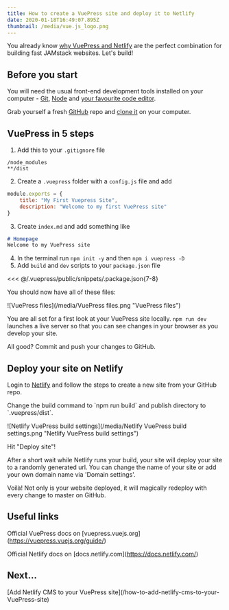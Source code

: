 ```yaml
---
title: How to create a VuePress site and deploy it to Netlify
date: 2020-01-18T16:49:07.895Z
thumbnail: /media/vue.js_logo.png
---
```

You already know [why VuePress and Netlify](/why-vuepress-and-netlify-cms) are the perfect combination for building fast JAMstack websites. Let's build!

## Before you start

You will need the usual front-end development tools installed on your computer - [Git](https://git-scm.com/), [Node](https://nodejs.org/) and [your favourite code editor](https://code.visualstudio.com/).

Grab yourself a fresh [GitHub](https://github.com/) repo and [clone it](https://help.github.com/en/github/creating-cloning-and-archiving-repositories/cloning-a-repository) on your computer.

## VuePress in 5 steps

1. Add this to your `.gitignore` file

```
/node_modules
**/dist
```

2. Create a `.vuepress` folder with a `config.js` file and add

```js
module.exports = {
    title: "My First Vuepress Site", 
    description: "Welcome to my first VuePress site"
}
```

3. Create `index.md` and add something like

```md
# Homepage
Welcome to my VuePress site
```

4. In the terminal run `npm init -y` and then `npm i vuepress -D`
5. Add `build` and `dev` scripts to your `package.json` file

<<< @/.vuepress/public/snippets/.package.json{7-8}

You should now have all of these files:

![VuePress files](/media/VuePress files.png "VuePress files")

You are all set for a first look at your VuePress site locally.  `npm run dev` launches a live server so that you can see changes in your browser as you develop your site.

All good? Commit and push your changes to GitHub.

## Deploy your site on Netlify

Login to [Netlify](https://app.netlify.com/) and follow the steps to create a new site from your GitHub repo.

Change the build command to \`npm run build\` and publish directory to \`.vuepress/dist\`.

![Netlify VuePress build settings](/media/Netlify VuePress build settings.png "Netlify VuePress build settings")

Hit "Deploy site"!

After a short wait while Netlify runs your build, your site will deploy your site to a randomly generated url. You can change the name of your site or add your own domain name via 'Domain settings'.

Voilà! Not only is your website deployed, it will magically redeploy with every change to master on GitHub.

## Useful links

Official VuePress docs on \[vuepress.vuejs.org](<https://vuepress.vuejs.org/guide/>)

Official Netlify docs on \[docs.netlify.com](<https://docs.netlify.com/>)

## Next...

\[Add Netlify CMS to your VuePress site](/how-to-add-netlify-cms-to-your-VuePress-site)
